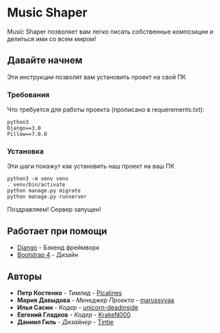# Music Shaper

Music Shaper позволяет вам легко писать собственные композиции и делиться ими со всем миром!

## Давайте начнем

Эти инструкции позволят вам установить проект на свой ПК

### Требования

Что требуется для работы проекта (прописано в requerements.txt):

```
python3
Django==3.0
Pillow==7.0.0
```

### Установка

Эти шаги покажут как установить наш проект на ваш ПК

```
python3 -m venv venv
. venv/bin/activate
python manage.py migrate
python manage.py runserver
```

Поздравляем! Сервер запущен!


## Работает при помощи

* [Django](https://docs.djangoproject.com/en/3.0/) - Бэкенд фреймворк
* [Bootstrap 4](https://getbootstrap.com/docs/4.4/) - Дизайн


## Авторы

* **Петр Костенко** - *Тимлид* - [Picalines](https://gitlab.informatics.ru/Picalines)
* **Мария Давыдова** - *Менеджер Проекта* - [marussyyaa](https://gitlab.informatics.ru/marussyyaa)
* **Илья Сасин** - *Кодер* - [unicorn-deadinside](https://gitlab.informatics.ru/unicorn-deadinside)
* **Евгений Гладков** - *Кодер* - [KrakeN000](https://gitlab.informatics.ru/KrakeN000)
* **Даниил Гиль** - *Дизайнер* - [Tintie](https://gitlab.informatics.ru/Tintie)